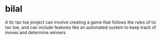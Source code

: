 # bilal
A tic tac toe project can involve creating a game that follows the rules of tic tac toe, and can include features like an automated system to keep track of moves and determine winners

